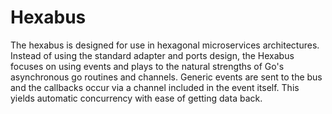 # Hexabus

The hexabus is designed for use in hexagonal microservices architectures. Instead of using the standard adapter and ports design, the Hexabus focuses on using events and plays to the natural strengths of Go's asynchronous go routines and channels. Generic events are sent to the bus and the callbacks occur via a channel included in the event itself. This yields automatic concurrency with ease of getting data back. 
